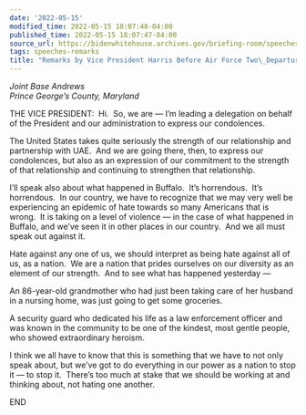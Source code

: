 ```yaml
---
date: '2022-05-15'
modified_time: 2022-05-15 18:07:48-04:00
published_time: 2022-05-15 18:07:47-04:00
source_url: https://bidenwhitehouse.archives.gov/briefing-room/speeches-remarks/2022/05/15/remarks-by-vice-president-harris-before-air-force-two-departure-2/
tags: speeches-remarks
title: "Remarks by Vice President Harris Before Air Force Two\_Departure"
---
```

 
*Joint Base Andrews  
*Prince George’s County, Maryland**

THE VICE PRESIDENT:  Hi.  So, we are — I’m leading a delegation on
behalf of the President and our administration to express our
condolences.   
  
The United States takes quite seriously the strength of our relationship
and partnership with UAE.  And we are going there, then, to express our
condolences, but also as an expression of our commitment to the strength
of that relationship and continuing to strengthen that relationship.  
  
I’ll speak also about what happened in Buffalo.  It’s horrendous.  It’s
horrendous.  In our country, we have to recognize that we may very well
be experiencing an epidemic of hate towards so many Americans that is
wrong.  It is taking on a level of violence — in the case of what
happened in Buffalo, and we’ve seen it in other places in our country. 
And we all must speak out against it.  
  
Hate against any one of us, we should interpret as being hate against
all of us, as a nation.  We are a nation that prides ourselves on our
diversity as an element of our strength.  And to see what has happened
yesterday —  
  
An 86-year-old grandmother who had just been taking care of her husband
in a nursing home, was just going to get some groceries.  
  
A security guard who dedicated his life as a law enforcement officer and
was known in the community to be one of the kindest, most gentle people,
who showed extraordinary heroism.  
  
I think we all have to know that this is something that we have to not
only speak about, but we’ve got to do everything in our power as a
nation to stop it — to stop it.  There’s too much at stake that we
should be working at and thinking about, not hating one another.  
  
END                 
